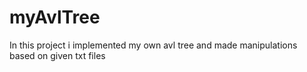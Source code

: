 # myAvlTree
In this project i implemented my own avl tree and made manipulations based on given txt files
